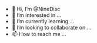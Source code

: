 - 👋 Hi, I’m @NineDisc
- 👀 I’m interested in ...
- 🌱 I’m currently learning ...
- 💞️ I’m looking to collaborate on ...
- 📫 How to reach me ...

<!---
NineDisc/NineDisc is a ✨ special ✨ repository because its `README.md` (this file) appears on your GitHub profile.
You can click the Preview link to take a look at your changes.
--->
